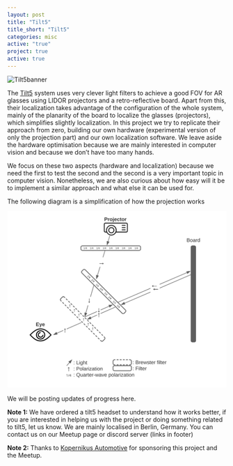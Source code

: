 ```yaml
---
layout: post
title: "Tilt5"
title_short: "Tilt5"
categories: misc
active: "true"
project: true
active: true
---
```


![Tilt5banner](https://assets-global.website-files.com/60d41442f203961c4600ff57/61afaa2e60f891891470e422_0358-TiltFive_OGImage2.jpg)



The [Tilt5](https://www.tiltfive.com/) system uses very clever light filters to achieve a good FOV for AR glasses using LIDOR projectors and a retro-reflective board. Apart from this, their localization takes advantage of the configuration of the whole system, mainly of the planarity of the board to localize the glasses (projectors), which simplifies slightly localization. In this project we try to replicate their approach from zero, building our own hardware (experimental version of only the projection part) and our own localization software. We leave aside the hardware optimisation because we are mainly interested in computer vision and because we don’t have too many hands.  



We focus on these two aspects (hardware and localization) because we need the first to test the second and the second is a very important topic in computer vision. Nonetheless, we are also curious about how easy will it be to implement a similar approach and what else it can be used for.



The following diagram is a simplification of how the projection works



![tilt5](/assets/tilt5/tilt5.svg)



We will be posting updates of progress here.



**Note 1:** We have ordered a tilt5 headset to understand how it works better, if you are interested in helping us with the project or doing something related to tilt5, let us know. We are mainly localised in Berlin, Germany. You can contact us on our Meetup page or discord server (links in footer)



**Note 2:**  Thanks to [Kopernikus Automotive](https://www.kopernikusauto.com/) for sponsoring this project and the Meetup.


